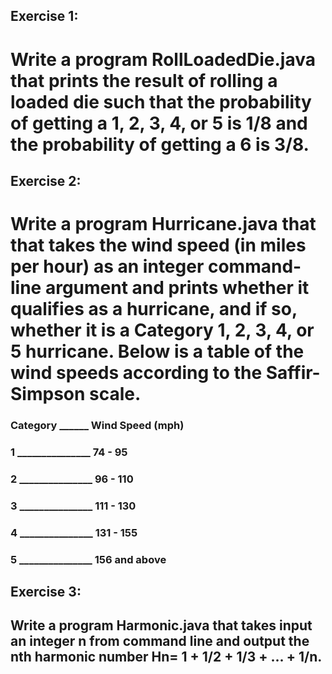 ## Exercise 1:
# Write a program RollLoadedDie.java that prints the result of rolling a loaded die such that the probability of getting a 1, 2, 3, 4, or 5 is 1/8 and the probability of getting a 6 is 3/8.

## Exercise 2:
# Write a program Hurricane.java that that takes the wind speed (in miles per hour) as an integer command-line argument and prints whether it qualifies as a hurricane, and if so, whether it is a Category 1, 2, 3, 4, or 5 hurricane. Below is a table of the wind speeds according to the Saffir-Simpson scale.

### Category ______ Wind Speed (mph)
### 1	     _______________   74 - 95
### 2       _______________	  96 - 110
### 3       _______________ 	111 - 130
### 4	     _______________   131 - 155
### 5	     _______________   156 and above

## Exercise 3:
## Write a program Harmonic.java that takes input an integer n from command line and output the nth harmonic number Hn= 1 + 1/2 + 1/3 + ... + 1/n.
